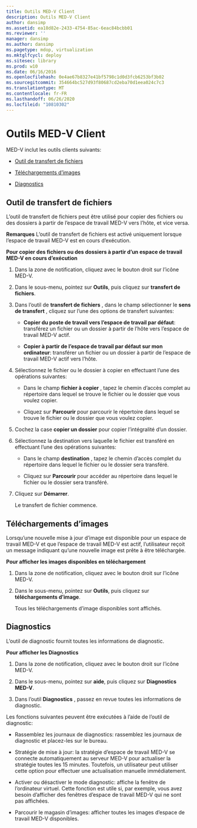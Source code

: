 ```yaml
---
title: Outils MED-V Client
description: Outils MED-V Client
author: dansimp
ms.assetid: ea18d82e-2433-4754-85ac-6eac84bcbb01
ms.reviewer: ''
manager: dansimp
ms.author: dansimp
ms.pagetype: mdop, virtualization
ms.mktglfcycl: deploy
ms.sitesec: library
ms.prod: w10
ms.date: 06/16/2016
ms.openlocfilehash: 0e4ae67b8327e41bf5798c1d0d3fcb6253bf3b02
ms.sourcegitcommit: 354664bc527d93f80687cd2eba70d1eea024c7c3
ms.translationtype: MT
ms.contentlocale: fr-FR
ms.lasthandoff: 06/26/2020
ms.locfileid: "10810302"
---
```

# Outils MED-V Client


MED-V inclut les outils clients suivants:

-   [Outil de transfert de fichiers](#bkmk-filetransfertool)

-   [Téléchargements d’images](#bkmk-imagedownloads)

-   [Diagnostics](#bkmk-diagnostics)

## <a href="" id="bkmk-filetransfertool"></a>Outil de transfert de fichiers


L’outil de transfert de fichiers peut être utilisé pour copier des fichiers ou des dossiers à partir de l’espace de travail MED-V vers l’hôte, et vice versa.

**Remarques**  L’outil de transfert de fichiers est activé uniquement lorsque l’espace de travail MED-V est en cours d’exécution.

 

**Pour copier des fichiers ou des dossiers à partir d’un espace de travail MED-V en cours d’exécution**

1.  Dans la zone de notification, cliquez avec le bouton droit sur l’icône MED-V.

2.  Dans le sous-menu, pointez sur **Outils**, puis cliquez sur **transfert de fichiers**.

3.  Dans l’outil de **transfert de fichiers** , dans le champ sélectionner le **sens de transfert** , cliquez sur l’une des options de transfert suivantes:

    -   **Copier du poste de travail vers l’espace de travail par défaut**: transférez un fichier ou un dossier à partir de l’hôte vers l’espace de travail MED-V actif.

    -   **Copier à partir de l’espace de travail par défaut sur mon ordinateur**: transférer un fichier ou un dossier à partir de l’espace de travail MED-V actif vers l’hôte.

4.  Sélectionnez le fichier ou le dossier à copier en effectuant l’une des opérations suivantes:

    -   Dans le champ **fichier à copier** , tapez le chemin d’accès complet au répertoire dans lequel se trouve le fichier ou le dossier que vous voulez copier.

    -   Cliquez sur **Parcourir** pour parcourir le répertoire dans lequel se trouve le fichier ou le dossier que vous voulez copier.

5.  Cochez la case **copier un dossier** pour copier l’intégralité d’un dossier.

6.  Sélectionnez la destination vers laquelle le fichier est transféré en effectuant l’une des opérations suivantes:

    -   Dans le champ **destination** , tapez le chemin d’accès complet du répertoire dans lequel le fichier ou le dossier sera transféré.

    -   Cliquez sur **Parcourir** pour accéder au répertoire dans lequel le fichier ou le dossier sera transféré.

7.  Cliquez sur **Démarrer**.

    Le transfert de fichier commence.

## <a href="" id="bkmk-imagedownloads"></a>Téléchargements d’images


Lorsqu’une nouvelle mise à jour d’image est disponible pour un espace de travail MED-V et que l’espace de travail MED-V est actif, l’utilisateur reçoit un message indiquant qu’une nouvelle image est prête à être téléchargée.

**Pour afficher les images disponibles en téléchargement**

1.  Dans la zone de notification, cliquez avec le bouton droit sur l’icône MED-V.

2.  Dans le sous-menu, pointez sur **Outils**, puis cliquez sur **téléchargements d’image**.

    Tous les téléchargements d’image disponibles sont affichés.

## <a href="" id="bkmk-diagnostics"></a>Diagnostics


L’outil de diagnostic fournit toutes les informations de diagnostic.

**Pour afficher les Diagnostics**

1.  Dans la zone de notification, cliquez avec le bouton droit sur l’icône MED-V.

2.  Dans le sous-menu, pointez sur **aide**, puis cliquez sur **Diagnostics MED-V**.

3.  Dans l’outil **Diagnostics** , passez en revue toutes les informations de diagnostic.

Les fonctions suivantes peuvent être exécutées à l’aide de l’outil de diagnostic:

-   Rassemblez les journaux de diagnostics: rassemblez les journaux de diagnostic et placez-les sur le bureau.

-   Stratégie de mise à jour: la stratégie d’espace de travail MED-V se connecte automatiquement au serveur MED-V pour actualiser la stratégie toutes les 15 minutes. Toutefois, un utilisateur peut utiliser cette option pour effectuer une actualisation manuelle immédiatement.

-   Activer ou désactiver le mode diagnostic: affiche la fenêtre de l’ordinateur virtuel. Cette fonction est utile si, par exemple, vous avez besoin d’afficher des fenêtres d’espace de travail MED-V qui ne sont pas affichées.

-   Parcourir le magasin d’images: afficher toutes les images d’espace de travail MED-V disponibles.

 

 






